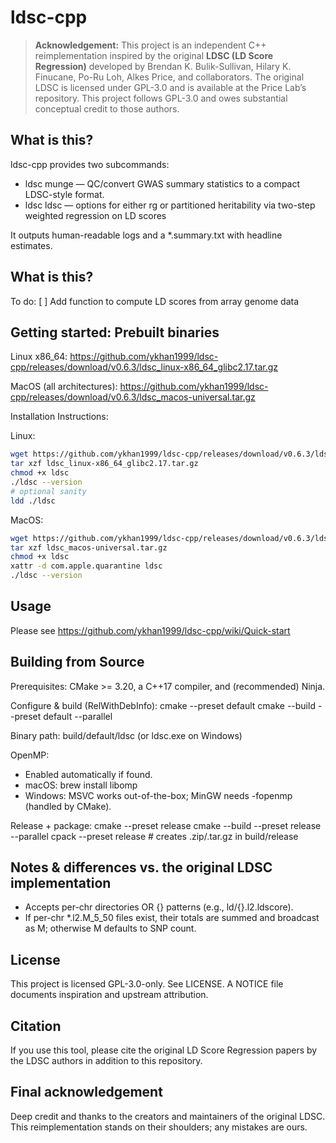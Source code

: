 
# ldsc-cpp

> **Acknowledgement:** This project is an independent C++ reimplementation inspired by the original **LDSC (LD Score Regression)** developed by Brendan K. Bulik-Sullivan, Hilary K. Finucane, Po-Ru Loh, Alkes Price, and collaborators. The original LDSC is licensed under GPL-3.0 and is available at the Price Lab’s repository. This project follows GPL-3.0 and owes substantial conceptual credit to those authors.

What is this?
-------------
ldsc-cpp provides two subcommands:
- ldsc munge  — QC/convert GWAS summary statistics to a compact LDSC-style format.
- ldsc ldsc    — options for either rg or partitioned heritability via two-step weighted regression on LD scores

It outputs human-readable logs and a *.summary.txt with headline estimates.

What is this?
-------------
To do:
  [ ] Add function to compute LD scores from array genome data

Getting started: Prebuilt binaries
-------------------------------
Linux x86_64: https://github.com/ykhan1999/ldsc-cpp/releases/download/v0.6.3/ldsc_linux-x86_64_glibc2.17.tar.gz

MacOS (all architectures): https://github.com/ykhan1999/ldsc-cpp/releases/download/v0.6.3/ldsc_macos-universal.tar.gz

Installation Instructions:

Linux:
```bash
wget https://github.com/ykhan1999/ldsc-cpp/releases/download/v0.6.3/ldsc_linux-x86_64_glibc2.17.tar.gz
tar xzf ldsc_linux-x86_64_glibc2.17.tar.gz
chmod +x ldsc
./ldsc --version
# optional sanity
ldd ./ldsc
```

MacOS:
```bash
wget https://github.com/ykhan1999/ldsc-cpp/releases/download/v0.6.3/ldsc_macos-universal.tar.gz
tar xzf ldsc_macos-universal.tar.gz
chmod +x ldsc
xattr -d com.apple.quarantine ldsc
./ldsc --version
```
Usage
-------------
Please see https://github.com/ykhan1999/ldsc-cpp/wiki/Quick-start

Building from Source
-----
Prerequisites: CMake >= 3.20, a C++17 compiler, and (recommended) Ninja.

Configure & build (RelWithDebInfo):
  cmake --preset default
  cmake --build --preset default --parallel

Binary path:
  build/default/ldsc    (or ldsc.exe on Windows)

OpenMP:
  - Enabled automatically if found.
  - macOS: brew install libomp
  - Windows: MSVC works out-of-the-box; MinGW needs -fopenmp (handled by CMake).

Release + package:
  cmake --preset release
  cmake --build --preset release --parallel
  cpack --preset release       # creates .zip/.tar.gz in build/release

Notes & differences vs. the original LDSC implementation
--------------------------------------------------------
- Accepts per-chr directories OR {} patterns (e.g., ld/{}.l2.ldscore).
- If per-chr *.l2.M_5_50 files exist, their totals are summed and broadcast as M; otherwise M defaults to SNP count.

License
-------
This project is licensed GPL-3.0-only. See LICENSE.
A NOTICE file documents inspiration and upstream attribution.

Citation
--------
If you use this tool, please cite the original LD Score Regression papers by the LDSC authors in addition to this repository.

Final acknowledgement
---------------------
Deep credit and thanks to the creators and maintainers of the original LDSC. This reimplementation stands
on their shoulders; any mistakes are ours.
